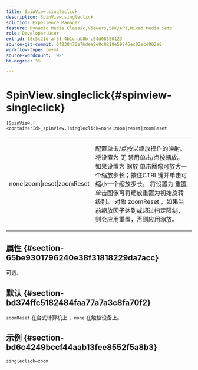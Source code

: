 ```yaml
---
title: SpinView.singleclick
description: SpinView.singleclick
solution: Experience Manager
feature: Dynamic Media Classic,Viewers,SDK/API,Mixed Media Sets
role: Developer,User
exl-id: 18c5c21d-af31-4b1c-ab8b-c04d08650123
source-git-commit: 6f838470a7bdea8e8c0219e59746ec82ecd802a8
workflow-type: tm+mt
source-wordcount: '92'
ht-degree: 3%

---
```


# SpinView.singleclick{#spinview-singleclick}

`[SpinView.|<containerId>_spinView.]singleclick=none|zoom|reset|zoomReset`

<table id="table_0824E332DF1340A2ABC40A3EB428F2D0"> 
 <tbody> 
  <tr> 
   <td colname="col1"> <p> <span class="codeph"> none|zoom|reset|zoomReset </span> </p> </td> 
   <td colname="col2"> <p> 配置单击/点按以缩放操作的映射。 将设置为 <span class="codeph"> 无 </span> 禁用单击/点按缩放。 如果设置为 <span class="codeph"> 缩放 </span> 单击图像可放大一个缩放步长；按住CTRL键并单击可缩小一个缩放步长。 将设置为 <span class="codeph"> 重置 </span> 单击图像可将缩放重置为初始旋转级别。 对象 <span class="codeph"> zoomReset </span>，如果当前缩放因子达到或超过指定限制，则会应用重置，否则应用缩放。 </p> </td> 
  </tr> 
 </tbody> 
</table>

## 属性 {#section-65be9301796240e38f31818229da7acc}

可选.

## 默认 {#section-bd374ffc5182484faa77a7a3c8fa70f2}

`zoomReset` 在台式计算机上； `none` 在触控设备上。

## 示例 {#section-bd6c4249bccf44aab13fee8552f5a8b3}

`singleclick=zoom`
